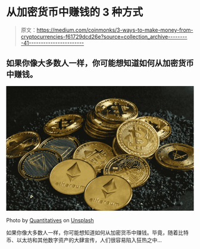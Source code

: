 # 从加密货币中赚钱的 3 种方式

> 原文：<https://medium.com/coinmonks/3-ways-to-make-money-from-cryptocurrencies-f61729dcd26e?source=collection_archive---------41----------------------->

## 如果你像大多数人一样，你可能想知道如何从加密货币中赚钱。

![](img/63177cff8c13da5eaf92100f515c7b5c.png)

Photo by [Quantitatives](https://unsplash.com/@quantitatives?utm_source=medium&utm_medium=referral) on [Unsplash](https://unsplash.com?utm_source=medium&utm_medium=referral)

如果你像大多数人一样，你可能想知道如何从加密货币中赚钱。毕竟，随着比特币、以太坊和其他数字资产的大肆宣传，人们很容易陷入狂热之中…